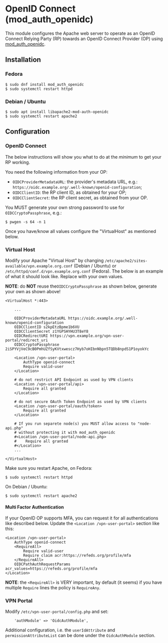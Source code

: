 # OpenID Connect (mod_auth_openidc)

This module configures the Apache web server to operate as an OpenID Connect 
Relying Party (RP) towards an OpenID Connect Provider (OP) using 
[mod_auth_openidc](https://github.com/zmartzone/mod_auth_openidc).

## Installation

### Fedora

```
$ sudo dnf install mod_auth_openidc
$ sudo systemctl restart httpd
```

### Debian / Ubuntu

```
$ sudo apt install libapache2-mod-auth-openidc
$ sudo systemctl restart apache2
```

## Configuration

### OpenID Connect

The below instructions will show you what to do at the _minimum_ to get your
RP working.

You need the following information from your OP:

* `OIDCProviderMetadataURL`: the provider's metadata URL, e.g.: 
  `https://oidc.example.org/.well-known/openid-configuration`;
* `OIDCClientID`: the RP client ID, as obtained for your OP;
* `OIDCClientSecret`: the RP client secret, as obtained from your OP.

You MUST generate your own strong password to use for `OIDCCryptoPassphrase`,
e.g.:

```
$ pwgen -s 64 -n 1
```

Once you have/know all values configure the "VirtualHost" as mentioned below.

### Virtual Host

Modify your Apache "Virtual Host" by changing 
`/etc/apache2/sites-available/vpn.example.org.conf` (Debian / Ubuntu) or 
`/etc/httpd/conf.d/vpn.example.org.conf` (Fedora). The below is an example of
what it should look like. Replace with your own values. 

**NOTE**: do **NOT** reuse the`OIDCCryptoPassphrase` as shown below, generate 
your own as shown above!

```
<VirtualHost *:443>

    ...

    OIDCProviderMetadataURL https://oidc.example.org/.well-known/openid-configuration
    OIDCClientID s2kpEtzBpme1b6VU
    OIDCClientSecret z1YGPSHYHU3T8eY8
    OIDCRedirectURI https://vpn.example.org/vpn-user-portal/redirect_uri
    OIDCCryptoPassphrase 2iSPYVjVeC9cB0PmhUZfSyKVtxwescz7Hyb7oHIbnNbpn5TQDb8npdS1P1oyokYc

    <Location /vpn-user-portal>
        AuthType openid-connect
        Require valid-user
    </Location>

    # do not restrict API Endpoint as used by VPN clients
    <Location /vpn-user-portal/api>
        Require all granted
    </Location>

    # do not secure OAuth Token Endpoint as used by VPN clients
    <Location /vpn-user-portal/oauth/token>
        Require all granted
    </Location> 

    # If you run separete node(s) you MUST allow access to "node-api.php" 
    # without protecting it with mod_auth_openidc
    #<Location /vpn-user-portal/node-api.php>
    #    Require all granted
    #</Location>
    ...

</VirtualHost>
```

Make sure you restart Apache, on Fedora:

```
$ sudo systemctl restart httpd
```

On Debian / Ubuntu:

```
$ sudo systemctl restart apache2
```

#### Multi Factor Authentication

If your OpenID OP supports MFA, you can request it for all authentications 
like described below. Update the `<Location /vpn-user-portal>` section like 
this:

```
<Location /vpn-user-portal>
    AuthType openid-connect
    <RequireAll>
        Require valid-user
        Require claim acr:https://refeds.org/profile/mfa
    </RequireAll>
    OIDCPathAuthRequestParams acr_values=https://refeds.org/profile/mfa
</Location>
```

**NOTE**: the `<RequireAll>` is VERY important, by default (it seems) if you 
have multiple `Require` lines the policy is `RequireAny`.

### VPN Portal

Modify `/etc/vpn-user-portal/config.php` and set:

```
    'authModule' => 'OidcAuthModule',
```

Additional configuration, i.e. the `userIdAttribute` and 
`permissionAttributeList` can be done under the `OidcAuthModule` section.
